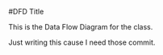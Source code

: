 #DFD Title

This is the Data Flow Diagram for the class. 

Just writing this cause I need those commit.
